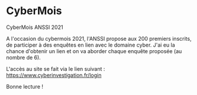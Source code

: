 # CyberMois
CyberMois ANSSI 2021

A l'occasion du cybermois 2021, l'ANSSI propose aux 200 premiers inscrits, de participer à des enquêtes en lien avec le domaine cyber. J'ai eu la chance d'obtenir un lien et on va aborder chaque enquête proposée (au nombre de 6).

L'accès au site se fait via le lien suivant : https://www.cyberinvestigation.fr/login

Bonne lecture ! 

